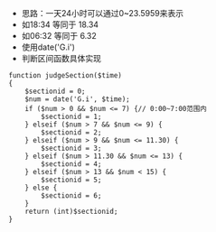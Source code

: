 - 思路：一天24小时可以通过0~23.5959来表示
- 如18:34 等同于 18.34
- 如06:32 等同于 6.32
- 使用date('G.i')
- 判断区间函数具体实现
```
function judgeSection($time)
{
    $sectionid = 0;
    $num = date('G.i', $time);
    if ($num > 0 && $num <= 7) {// 0:00~7:00范围内
        $sectionid = 1;
    } elseif ($num > 7 && $num <= 9) {
        $sectionid = 2;
    } elseif ($num > 9 && $num <= 11.30) {
        $sectionid = 3;
    } elseif ($num > 11.30 && $num <= 13) {
        $sectionid = 4;
    } elseif ($num > 13 && $num < 15) {
        $sectionid = 5;
    } else {
        $sectionid = 6;
    }
    return (int)$sectionid;
}
```
